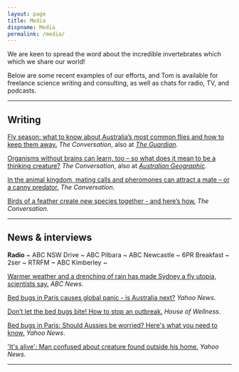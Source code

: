 ```yaml
---
layout: page
title: Media
dispname: Media
permalink: /media/
---
```


We are keen to spread the word about the incredible invertebrates which which we share our world! 

Below are some recent examples of our efforts, and Tom is available for freelance science writing and consulting, as well as chats for radio, TV, and podcasts.

---

## Writing
  
[Fly season: what to know about Australia’s most common flies and how to keep them away.](https://theconversation.com/fly-season-what-to-know-about-australias-most-common-flies-and-how-to-keep-them-away-215335) _The Conversation_, also at [_The Guardian_](https://www.theguardian.com/environment/2023/oct/17/shoo-fly-dont-bother-me-australias-most-common-flies-and-how-to-keep-them-away-this-summer).

[Organisms without brains can learn, too – so what does it mean to be a thinking creature?](https://theconversation.com/organisms-without-brains-can-learn-too-so-what-does-it-mean-to-be-a-thinking-creature-214275) _The Conversation_, also at [_Australian Geographic_](https://www.australiangeographic.com.au/news/2023/10/organisms-without-brains-can-learn-study-finds/#:~:text=What%20does%20it%20mean%20to,and%20flourish%20in%20unpredictable%20environments.).

[In the animal kingdom, mating calls and pheromones can attract a mate – or a canny predator.](https://theconversation.com/in-the-animal-kingdom-mating-calls-and-pheromones-can-attract-a-mate-or-a-canny-predator-184011) _The Conversation_.

[Birds of a feather create new species together - and here’s how.](https://theconversation.com/birds-of-a-feather-create-new-species-together-and-heres-how-15086) _The Conversation_.

---

## News & interviews

**Radio** ~ ABC NSW Drive ~ ABC Pilbara ~ ABC Newcastle ~ 6PR Breakfast ~ 2ser ~ RTRFM ~ ABC Kimberley ~

[Warmer weather and a drenching of rain has made Sydney a fly utopia, scientists say.](https://www.abc.net.au/news/2023-10-08/nsw-flies-inundate-sydney-due-to-early-summer/102940464) _ABC News_.

[Bed bugs in Paris causes global panic - is Australia next?](https://au.news.yahoo.com/bed-bugs-in-paris-causes-global-panic---is-australia-next-065440008.html) _Yahoo News_.

[Don’t let the bed bugs bite! How to stop an outbreak.](https://www.houseofwellness.com.au/lifestyle/healthy-living/bed-bugs-infestation) _House of Wellness_.

[Bed bugs in Paris: Should Aussies be worried? Here's what you need to know.](https://au.news.yahoo.com/bed-bugs-paris-aussies-worried-020449361.html) _Yahoo News_.

['It's alive': Man confused about creature found outside his home.](https://au.news.yahoo.com/yarra-valley-man-confused-moving-twig-moth-caterpillar-003930784.html) _Yahoo News_.

---
